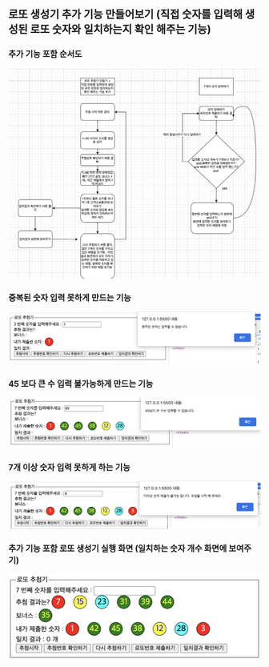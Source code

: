 ## 로또 생성기 추가 기능 만들어보기 (직접 숫자를 입력해 생성된 로또 숫자와 일치하는지 확인 해주는 기능)

### 추가 기능 포함 순서도

<img src = lottomaker_plus.png>

### 중복된 숫자 입력 못하게 만드는 기능

<img src = lottomaker_plus_1.png>

### 45 보다 큰 수 입력 불가능하게 만드는 기능

<img src = lottomaker_plus_2.png>

### 7개 이상 숫자 입력 못하게 하는 기능

<img src = lottomaker_plus_3.png>

### 추가 기능 포함 로또 생성기 실행 화면 (일치하는 숫자 개수 화면에 보여주기)

<img src = lottomaker_plus_4.png>
